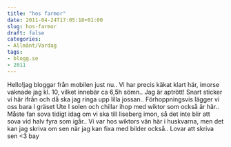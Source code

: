 ```yaml
---
title: "hos farmor"
date: 2011-04-24T17:05:18+01:00
slug: hos-farmor
draft: false
categories:
- Allmänt/Vardag
tags:
- blogg.se
- 2011
---
```

Hello!jag bloggar från mobilen just nu.. Vi har precis käkat klart här, imorse vaknade jag kl. 10, vilket innebär ca 6,5h sömn.. Jag är aptrött! Snart sticker vi här ifrån och då ska jag ringa upp lilla jossan.. Förhoppningsvis lägger vi oss bara I gräset Ute I solen och chillar ihop med wiktor som också är här.. Måste fan sova tidigt idag om vi ska till liseberg imon, så det inte blir att sova vid halv fyra som igår.. Vi var hos wiktors vän här i huskvarna, men det kan jag skriva om sen när jag kan fixa med bilder också.. Lovar att skriva sen <3 bay